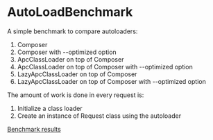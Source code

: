 AutoLoadBenchmark
=================
A simple benchmark to compare autoloaders:
1. Composer
2. Composer with --optimized option
3. ApcClassLoader on top of Composer
4. ApcClassLoader on top of Composer with --optimized option
5. LazyApcClassLoader on top of Composer
6. LazyApcClassLoader on top of Composer with --optimized option

The amount of work is done in every request is:

1. Initialize a class loader
2. Create an instance of Request class using the autoloader

[Benchmark results](https://docs.google.com/spreadsheets/d/1Wb8Dh4C5kfTlC2dWlSYHYZSX7Mm7o_gd34DFRZTze3A/edit?usp=sharing)
